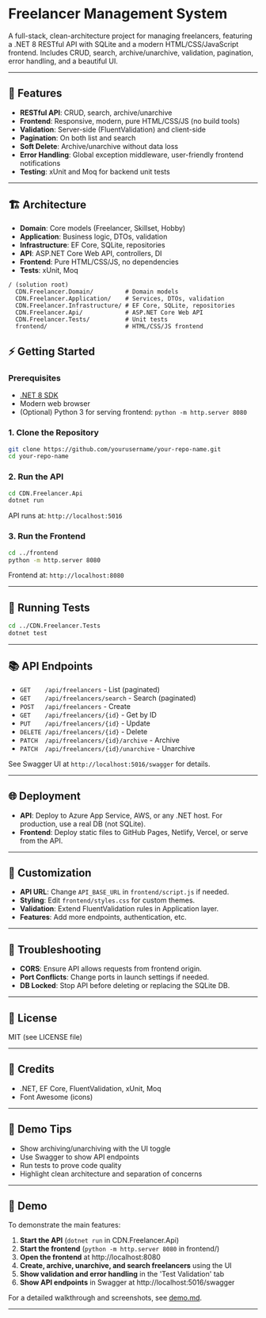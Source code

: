 # Freelancer Management System

A full-stack, clean-architecture project for managing freelancers, featuring a .NET 8 RESTful API with SQLite and a modern HTML/CSS/JavaScript frontend. Includes CRUD, search, archive/unarchive, validation, pagination, error handling, and a beautiful UI.

---

## 🚀 Features
- **RESTful API**: CRUD, search, archive/unarchive
- **Frontend**: Responsive, modern, pure HTML/CSS/JS (no build tools)
- **Validation**: Server-side (FluentValidation) and client-side
- **Pagination**: On both list and search
- **Soft Delete**: Archive/unarchive without data loss
- **Error Handling**: Global exception middleware, user-friendly frontend notifications
- **Testing**: xUnit and Moq for backend unit tests

---

## 🏗️ Architecture
- **Domain**: Core models (Freelancer, Skillset, Hobby)
- **Application**: Business logic, DTOs, validation
- **Infrastructure**: EF Core, SQLite, repositories
- **API**: ASP.NET Core Web API, controllers, DI
- **Frontend**: Pure HTML/CSS/JS, no dependencies
- **Tests**: xUnit, Moq

```
/ (solution root)
  CDN.Freelancer.Domain/         # Domain models
  CDN.Freelancer.Application/    # Services, DTOs, validation
  CDN.Freelancer.Infrastructure/ # EF Core, SQLite, repositories
  CDN.Freelancer.Api/            # ASP.NET Core Web API
  CDN.Freelancer.Tests/          # Unit tests
  frontend/                      # HTML/CSS/JS frontend
```

## ⚡ Getting Started

### Prerequisites
- [.NET 8 SDK](https://dotnet.microsoft.com/en-us/download/dotnet/8.0)
- Modern web browser
- (Optional) Python 3 for serving frontend: `python -m http.server 8080`

### 1. Clone the Repository
```sh
git clone https://github.com/yourusername/your-repo-name.git
cd your-repo-name
```

### 2. Run the API
```sh
cd CDN.Freelancer.Api
dotnet run
```
API runs at: `http://localhost:5016`

### 3. Run the Frontend
```sh
cd ../frontend
python -m http.server 8080
```
Frontend at: `http://localhost:8080`

---

## 🧪 Running Tests
```sh
cd ../CDN.Freelancer.Tests
dotnet test
```

---

## 📚 API Endpoints
- `GET    /api/freelancers`           - List (paginated)
- `GET    /api/freelancers/search`    - Search (paginated)
- `POST   /api/freelancers`           - Create
- `GET    /api/freelancers/{id}`      - Get by ID
- `PUT    /api/freelancers/{id}`      - Update
- `DELETE /api/freelancers/{id}`      - Delete
- `PATCH  /api/freelancers/{id}/archive`   - Archive
- `PATCH  /api/freelancers/{id}/unarchive` - Unarchive

See Swagger UI at `http://localhost:5016/swagger` for details.

---

## 🌐 Deployment
- **API**: Deploy to Azure App Service, AWS, or any .NET host. For production, use a real DB (not SQLite).
- **Frontend**: Deploy static files to GitHub Pages, Netlify, Vercel, or serve from the API.

---

## 📝 Customization
- **API URL**: Change `API_BASE_URL` in `frontend/script.js` if needed.
- **Styling**: Edit `frontend/styles.css` for custom themes.
- **Validation**: Extend FluentValidation rules in Application layer.
- **Features**: Add more endpoints, authentication, etc.

---

## 🐞 Troubleshooting
- **CORS**: Ensure API allows requests from frontend origin.
- **Port Conflicts**: Change ports in launch settings if needed.
- **DB Locked**: Stop API before deleting or replacing the SQLite DB.

---

## 📄 License
MIT (see LICENSE file)

---

## 🙏 Credits
- .NET, EF Core, FluentValidation, xUnit, Moq
- Font Awesome (icons)

---

## 🎉 Demo Tips
- Show archiving/unarchiving with the UI toggle
- Use Swagger to show API endpoints
- Run tests to prove code quality
- Highlight clean architecture and separation of concerns

---

## 🚦 Demo

To demonstrate the main features:
1. **Start the API** (`dotnet run` in CDN.Freelancer.Api)
2. **Start the frontend** (`python -m http.server 8080` in frontend/)
3. **Open the frontend** at http://localhost:8080
4. **Create, archive, unarchive, and search freelancers** using the UI
5. **Show validation and error handling** in the 'Test Validation' tab
6. **Show API endpoints** in Swagger at http://localhost:5016/swagger

For a detailed walkthrough and screenshots, see [demo.md](demo.md).

---
